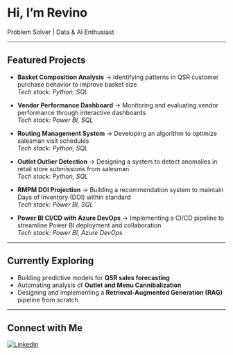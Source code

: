 # Hi, I’m Revino  
Problem Solver | Data & AI Enthusiast  

---

## Featured Projects

- **Basket Composition Analysis** → Identifying patterns in QSR customer purchase behavior to improve basket size  
  *Tech stack: Python, SQL*  

- **Vendor Performance Dashboard** → Monitoring and evaluating vendor performance through interactive dashboards  
  *Tech stack: Power BI, SQL*  

- **Routing Management System** → Developing an algorithm to optimize salesman visit schedules  
  *Tech stack: Python, SQL*  

- **Outlet Outlier Detection** → Designing a system to detect anomalies in retail store submissions from salesman  
  *Tech stack: Python, SQL*  

- **RMPM DOI Projection** → Building a recommendation system to maintain Days of Inventory (DOI) within standard  
  *Tech stack: Power BI, SQL*  

- **Power BI CI/CD with Azure DevOps** → Implementing a CI/CD pipeline to streamline Power BI deployment and collaboration  
  *Tech stack: Power BI, Azure DevOps*  

---

## Currently Exploring

- Building predictive models for **QSR sales forecasting**  
- Automating analysis of **Outlet and Menu Cannibalization** 
- Designing and implementing a **Retrieval-Augmented Generation (RAG)** pipeline from scratch   

---

## Connect with Me
[![LinkedIn](https://img.shields.io/badge/LinkedIn-blue?logo=linkedin&logoColor=white)](https://www.linkedin.com/in/revinobakmaldi/)


<!---
revinobakmaldi/revinobakmaldi is a ✨ special ✨ repository because its `README.md` (this file) appears on your GitHub profile.
You can click the Preview link to take a look at your changes.
--->
